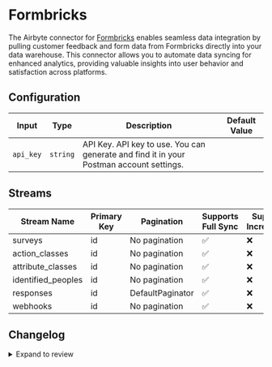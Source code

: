 # Formbricks
The Airbyte connector for [Formbricks](https://www.formbricks.com/) enables seamless data integration by pulling customer feedback and form data from Formbricks directly into your data warehouse. This connector allows you to automate data syncing for enhanced analytics, providing valuable insights into user behavior and satisfaction across platforms.

## Configuration

| Input | Type | Description | Default Value |
|-------|------|-------------|---------------|
| `api_key` | `string` | API Key. API key to use. You can generate and find it in your Postman account settings. |  |

## Streams
| Stream Name | Primary Key | Pagination | Supports Full Sync | Supports Incremental |
|-------------|-------------|------------|---------------------|----------------------|
| surveys | id | No pagination | ✅ |  ❌  |
| action_classes | id | No pagination | ✅ |  ❌  |
| attribute_classes | id | No pagination | ✅ |  ❌  |
| identified_peoples | id | No pagination | ✅ |  ❌  |
| responses | id | DefaultPaginator | ✅ |  ❌  |
| webhooks | id | No pagination | ✅ |  ❌  |

## Changelog

<details>
  <summary>Expand to review</summary>

| Version          | Date              | Pull Request | Subject        |
|------------------|-------------------|--------------|----------------|
| 0.0.11 | 2025-02-15 | [53723](https://github.com/airbytehq/airbyte/pull/53723) | Update dependencies |
| 0.0.10 | 2025-02-08 | [53345](https://github.com/airbytehq/airbyte/pull/53345) | Update dependencies |
| 0.0.9 | 2025-02-01 | [52871](https://github.com/airbytehq/airbyte/pull/52871) | Update dependencies |
| 0.0.8 | 2025-01-25 | [52348](https://github.com/airbytehq/airbyte/pull/52348) | Update dependencies |
| 0.0.7 | 2025-01-18 | [51678](https://github.com/airbytehq/airbyte/pull/51678) | Update dependencies |
| 0.0.6 | 2025-01-11 | [51091](https://github.com/airbytehq/airbyte/pull/51091) | Update dependencies |
| 0.0.5 | 2024-12-28 | [50548](https://github.com/airbytehq/airbyte/pull/50548) | Update dependencies |
| 0.0.4 | 2024-12-21 | [49993](https://github.com/airbytehq/airbyte/pull/49993) | Update dependencies |
| 0.0.3 | 2024-12-14 | [49525](https://github.com/airbytehq/airbyte/pull/49525) | Update dependencies |
| 0.0.2 | 2024-12-12 | [49167](https://github.com/airbytehq/airbyte/pull/49167) | Update dependencies |
| 0.0.1 | 2024-11-08 | | Initial release by [@parthiv11](https://github.com/parthiv11) via Connector Builder |

</details>
